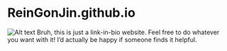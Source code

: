 # ReinGonJin.github.io
![Alt text](ReinGonJin.github.io/assets/Screenshot.png)
Bruh, this is just a link-in-bio website. Feel free to do whatever you want with it! I’d actually be happy if someone finds it helpful.
